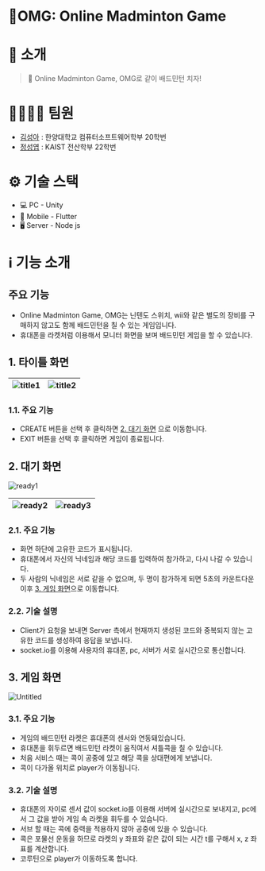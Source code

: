 # 🏸OMG: Online Madminton Game

# 🚀 소개

> 🏸 Online Madminton Game, OMG로 같이 배드민턴 치자!


# 👩‍💻👨‍💻 팀원

- [김성아](https://www.notion.so/382c2e0466fd4d999ba930f53312be6a?pvs=21) : 한양대학교 컴퓨터소프트웨어학부 20학번
- [정성엽](https://www.notion.so/abcbf8ec1f234793800f7e0fd307ed5b?pvs=21)  : KAIST 전산학부 22학번

# ⚙️ 기술 스택

- 💻 PC - Unity
- 📱 Mobile - Flutter
- 🖥️ Server - Node js

# ℹ️ 기능 소개

## 주요 기능

- Online Madminton Game, OMG는 닌텐도 스위치, wii와 같은 별도의 장비를 구매하지 않고도 함께 배드민턴을 칠 수 있는 게임입니다.
- 휴대폰을 라켓처럼 이용해서 모니터 화면을 보며 배드민턴 게임을 할 수 있습니다.

## 1. 타이틀 화면

| ![title1](https://github.com/kimseongah/omg_pc/assets/71690205/7a7182c3-fcb8-4d54-9063-e50c6d2211a7) | ![title2](https://github.com/kimseongah/omg_pc/assets/71690205/6f4ab1f2-4a5e-4e68-89f5-0067ea15a7fe) |
| --- | --- |

### 1.1. 주요 기능

- CREATE 버튼을 선택 후 클릭하면 [2. 대기 화면](https://www.notion.so/2-97fe50035b28488fb676ed29b9529c0f?pvs=21) 으로 이동합니다.
- EXIT 버튼을 선택 후 클릭하면 게임이 종료됩니다.

## 2. 대기 화면

![ready1](https://github.com/kimseongah/omg_pc/assets/71690205/9fd08ee0-85bc-4325-bf18-fe067d834213)

| ![ready2](https://github.com/kimseongah/omg_pc/assets/71690205/cd752576-5ae6-49db-beb5-59977a2aa1dd) | ![ready3](https://github.com/kimseongah/omg_pc/assets/71690205/36497a3c-89ad-4cb3-9c37-336ec97fe5f5) |
| --- | --- |

### 2.1. 주요 기능

- 화면 하단에 고유한 코드가 표시됩니다.
- 휴대폰에서 자신의 닉네임과 해당 코드를 입력하여 참가하고, 다시 나갈 수 있습니다.
- 두 사람의 닉네임은 서로 같을 수 없으며, 두 명이 참가하게 되면 5초의 카운트다운 이후 [3. 게임 화면](https://www.notion.so/3-21fbd0b586644af5b2968016768a40a3?pvs=21)으로 이동합니다.

### 2.2. 기술 설명

- Client가 요청을 보내면 Server 측에서 현재까지 생성된 코드와 중복되지 않는 고유한 코드를 생성하여 응답을 보냅니다.
- socket.io를 이용해 사용자의 휴대폰, pc, 서버가 서로 실시간으로 통신합니다.

## 3. 게임 화면

![Untitled](https://github.com/kimseongah/omg_pc/assets/71690205/cf9ea3e1-7b00-4f55-83b9-cbaee03ed87c)

### 3.1. 주요 기능

- 게임의 배드민턴 라켓은 휴대폰의 센서와 연동돼있습니다.
- 휴대폰을 휘두르면 배드민턴 라켓이 움직여서 셔틀콕을 칠 수 있습니다.
- 처음 서비스 때는 콕이 공중에 있고 해당 콕을 상대편에게 보냅니다.
- 콕이 다가올 위치로 player가 이동됩니다.

### 3.2. 기술 설명

- 휴대폰의 자이로 센서 값이 socket.io를 이용해 서버에 실시간으로 보내지고, pc에서 그 값을 받아 게임 속 라켓을 휘두를 수 있습니다.
- 서브 할 때는 콕에 중력을 적용하지 않아 공중에 있을 수 있습니다.
- 콕은 포물선 운동을 하므로 라켓의 y 좌표와 같은 값이 되는 시간 t를 구해서 x, z 좌표를 계산합니다.
- 코루틴으로 player가 이동하도록 합니다.
